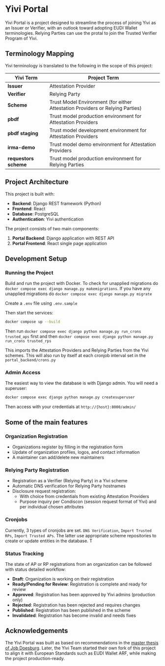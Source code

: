 # Yivi Portal

Yivi Portal is a project designed to streamline the process of joining Yivi as an Issuer or Verifier, with an outlook toward adopting EUDI Wallet terminologies. Relying Parties can use the protal to join the Trusted Verifier Program of Yivi.


## Terminology Mapping

Yivi terminology is translated to the following in the scope of this project:

| Yivi Term | Project Term |
|-----------|--------------|
| **Issuer** | Attestation Provider |
| **Verifier** | Relying Party |
| **Scheme** | Trust Model Environment (for either Attestation Providers or Relying Parties) |
| **pbdf** | Trust model production environment for Attestation Providers |
| **pbdf staging** | Trust model development environment for Attestation Providers |
| **irma-demo** | Trust model demo environment for Attestation Providers |
| **requestors scheme** | Trust model production environment for Relying Parties |

## Project Architecture

This project is built with:

* **Backend**: Django REST framework (Python)
* **Frontend**: React
* **Database**: PostgreSQL
* **Authentication**: Yivi authentication

The project consists of two main components:
1. **Portal Backend**: Django application with REST API
2. **Portal Frontend**: React single page application

## Development Setup


### Running the Project

Build and run the project with Docker. To check for unapplied migrations do 
`docker compose exec django manage.py makemigrations`. If you have any unapplied migrations do `docker compose exec django manage.py migrate`

Create a `.env` file using `.env.sample`

Then start the services:

```bash
docker compose up --build
```
Then run `docker compose exec django python manage.py run_crons trusted_aps` first and then `docker compose exec django python manage.py run_crons trusted_rps`

This imports the Attestation Providers and Relying Parties from the Yivi schemes. This will also run by itself at each cronjob interval set in the `portal_backend/crons.py`

### Admin Access

The easiest way to view the database is with Django admin. You will need a superuser:

```bash
docker compose exec django python manage.py createsuperuser
```
Then access with your credentials at `http://{host}:8000/admin/`

## Some of the main features

### Organization Registration
* Organizations register by filling in the registration form
* Update of organization profiles, logos, and contact information
* A maintainer can add/delete new maintainers

### Relying Party Registration
* Registration as a Verifier (Relying Party) in a Yivi scheme
* Automatic DNS verification for Relying Party hostnames
* Disclosure request registration:
   * With choice from credentials from existing Attestation Providers
   * Purpose inquiry per Condiscon (session request format of Yivi) and per individual chosen attributes

### Cronjobs

Currently, 3 types of  cronjobs are set. `DNS Verification`, `Import Trusted RPs`, `Import Trusted APs`. The latter use appropriate scheme repositories to create or update entities in the database. T

### Status Tracking
The state of AP or RP registrations from an organization can be followed with status detailed workflow:
* **Draft**: Organization is working on their registration
* **Ready/Pending for Review**: Registration is complete and ready for review
* **Approved**: Registration has been approved by Yivi admins (production only)
* **Rejected**: Registration has been rejected and requires changes
* **Published**: Registration has been published in the scheme
* **Invalidated**: Registration has become invalid and needs fixes

## Acknowledgements

The Yivi Portal was built as based on recommendations in the [master thesis of Job Doesburg](https://jobdoesburg.nl/docs/Measures_against_over_asking_in_SSI_and_the_Yivi_ecosystem.pdf). Later, the Yivi Team started their own fork of this project to align it with European Standards such as EUDI Wallet ARF, while making the project production-ready.